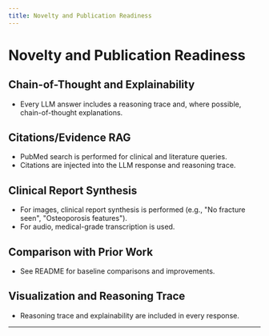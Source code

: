 ```yaml
---
title: Novelty and Publication Readiness
---
```


# Novelty and Publication Readiness

## Chain-of-Thought and Explainability
- Every LLM answer includes a reasoning trace and, where possible, chain-of-thought explanations.

## Citations/Evidence RAG
- PubMed search is performed for clinical and literature queries.
- Citations are injected into the LLM response and reasoning trace.

## Clinical Report Synthesis
- For images, clinical report synthesis is performed (e.g., "No fracture seen", "Osteoporosis features").
- For audio, medical-grade transcription is used.

## Comparison with Prior Work
- See README for baseline comparisons and improvements.

## Visualization and Reasoning Trace
- Reasoning trace and explainability are included in every response.

---
